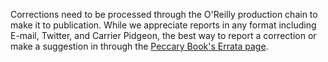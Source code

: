 Corrections need to be processed through the O'Reilly production chain to make it to publication. 
While we appreciate reports in any format including E-mail, Twitter, and Carrier Pidgeon, the best way to report a correction or make a suggestion in through the [Peccary Book's Errata page](https://www.oreilly.com/catalog/errata.csp?isbn=0636920027638). 

